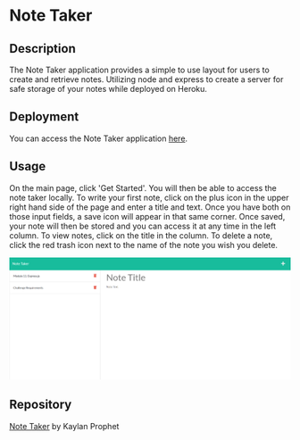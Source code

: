 # Note Taker
## Description
The Note Taker application provides a simple to use layout for users to create and retrieve notes. Utilizing node and express to create a server for safe storage of your notes while deployed on Heroku.
## Deployment
You can access the Note Taker application [here](https://safe-crag-23716.herokuapp.com/).
## Usage
On the main page, click 'Get Started'. You will then be able to access the note taker locally. To write your first note, click on the plus icon in the upper right hand side of the page and enter a title and text. Once you have both on those input fields, a save icon will appear in that same corner. Once saved, your note will then be stored and you can access it at any time in the left column. To view notes, click on the title in the column. To delete a note, click the red trash icon next to the name of the note you wish you delete. 

![note taker example](/assets/note_taker_example.png)
## Repository
[Note Taker](https://github.com/KaylanProphet/Note-Taker) by Kaylan Prophet